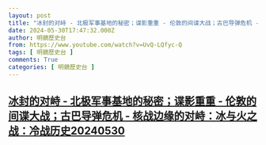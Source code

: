 ```yaml
---
layout: post
title: "冰封的对峙 - 北极军事基地的秘密；谍影重重 - 伦敦的间谍大战；古巴导弹危机 - 核战边缘的对峙：冰与火之战：冷战历史20240530"
date: 2024-05-30T17:47:32.000Z
author: 明鏡歷史台
from: https://www.youtube.com/watch?v=UvQ-LQfyc-Q
tags: [ 明鏡歷史台 ]
comments: True
categories: [ 明鏡歷史台 ]
---
```

<!--1717091252000-->
[冰封的对峙 - 北极军事基地的秘密；谍影重重 - 伦敦的间谍大战；古巴导弹危机 - 核战边缘的对峙：冰与火之战：冷战历史20240530](https://www.youtube.com/watch?v=UvQ-LQfyc-Q)
------

<div>

</div>
